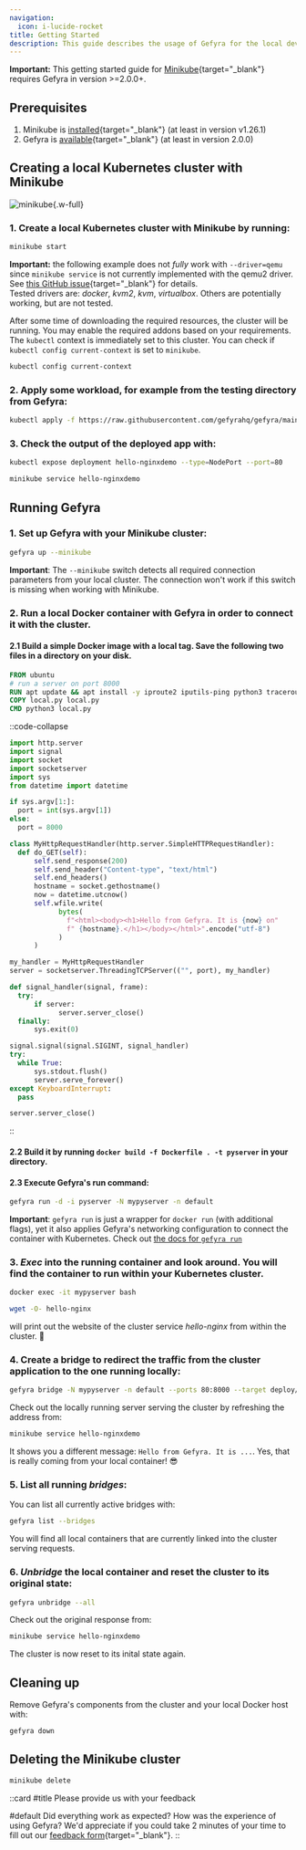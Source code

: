 ```yaml
---
navigation:
  icon: i-lucide-rocket
title: Getting Started
description: This guide describes the usage of Gefyra for the local development of a Kubernetes application running in Minikube.
---
```


**Important:** This getting started guide for [Minikube](https://minikube.sigs.k8s.io/){target="_blank"} requires Gefyra in version >=2.0.0+.

## Prerequisites
1. Minikube is [installed](https://minikube.sigs.k8s.io/docs/start/){target="_blank"} (at least in version v1.26.1)
2. Gefyra is [available](https://gefyra.dev/installation){target="_blank"} (at least in version 2.0.0)


## Creating a local Kubernetes cluster with Minikube

![minikube](https://gefyra.dev/img/minikube2.gif){.w-full}

<!-- TODO: fix gif support -->
<!-- ![minikube](/img/minikube2.gif){.w-full} -->


### 1. Create a local Kubernetes cluster with Minikube by running:

```bash
minikube start
```

**Important:** the following example does not _fully_ work with `--driver=qemu` since `minikube service` is not currently 
implemented with the qemu2 driver. See [this GitHub issue](https://github.com/kubernetes/minikube/issues/14146){target="_blank"} for details.   
Tested drivers are: _docker_, _kvm2_, _kvm_, _virtualbox_. Others are potentially working, but are not tested.

After some time of downloading the required resources, the cluster will be running. You may enable the required 
addons based on your requirements. The `kubectl` context is immediately set to this cluster. You can check if 
`kubectl config current-context` is set to `minikube`.

```sh
kubectl config current-context
```

### 2. Apply some workload, for example from the testing directory from Gefyra:

```sh
kubectl apply -f https://raw.githubusercontent.com/gefyrahq/gefyra/main/testing/workloads/hello.yaml
```

### 3. Check the output of the deployed app with:

```sh
kubectl expose deployment hello-nginxdemo --type=NodePort --port=80
```

```sh
minikube service hello-nginxdemo
```

## Running Gefyra

### 1. Set up Gefyra with your Minikube cluster:

```sh
gefyra up --minikube
```  

**Important**: The `--minikube` switch detects all required connection parameters from your local cluster. The connection won't work
if this switch is missing when working with Minikube.

### 2. Run a local Docker container with Gefyra in order to connect it with the cluster.

#### 2.1 Build a simple Docker image with a local tag. Save the following two files in a directory on your disk.  

```dockerfile [Dockerfile]
FROM ubuntu
# run a server on port 8000
RUN apt update && apt install -y iproute2 iputils-ping python3 traceroute wget curl
COPY local.py local.py
CMD python3 local.py
```

::code-collapse

```py [local.py]
import http.server
import signal
import socket
import socketserver
import sys
from datetime import datetime

if sys.argv[1:]:
  port = int(sys.argv[1])
else:
  port = 8000

class MyHttpRequestHandler(http.server.SimpleHTTPRequestHandler):
  def do_GET(self):
      self.send_response(200)
      self.send_header("Content-type", "text/html")
      self.end_headers()
      hostname = socket.gethostname()
      now = datetime.utcnow()
      self.wfile.write(
            bytes(
              f"<html><body><h1>Hello from Gefyra. It is {now} on"
              f" {hostname}.</h1></body></html>".encode("utf-8")
            )
      )

my_handler = MyHttpRequestHandler
server = socketserver.ThreadingTCPServer(("", port), my_handler)

def signal_handler(signal, frame):
  try:
      if server:
            server.server_close()
  finally:
      sys.exit(0)

signal.signal(signal.SIGINT, signal_handler)
try:
  while True:
      sys.stdout.flush()
      server.serve_forever()
except KeyboardInterrupt:
  pass

server.server_close()
```
::

#### 2.2 Build it by running `docker build -f Dockerfile . -t pyserver` in your directory.  

#### 2.3 Execute Gefyra's run command:    

```bash
gefyra run -d -i pyserver -N mypyserver -n default
```

**Important**: `gefyra run` is just a wrapper for `docker run` (with additional flags), yet it also applies Gefyra's networking 
configuration to connect the container with Kubernetes. Check out [the docs for `gefyra run`](/docs/cli#run)

<!-- TODO: link -->

### 3. _Exec_ into the running container and look around. You will find the container to run within your Kubernetes cluster.  

```sh
docker exec -it mypyserver bash
```

```sh
wget -O- hello-nginx
```

will print out the website of the cluster service _hello-nginx_ from within the cluster. 🚀

### 4. Create a bridge to redirect the traffic from the cluster application to the one running locally:    

```sh
gefyra bridge -N mypyserver -n default --ports 80:8000 --target deploy/hello-nginxdemo/hello-nginx
``` 

Check out the locally running server serving the cluster by refreshing the address from:

```sh
minikube service hello-nginxdemo
```

It shows you a different message: `Hello from Gefyra. It is ...`. Yes, that is really coming from your local container! 😎

### 5. List all running _bridges_:

You can list all currently active bridges with:

```sh
gefyra list --bridges
```

You will find all local containers that are currently linked into the cluster serving requests. 

### 6. _Unbridge_ the local container and reset the cluster to its original state: 

```sh
gefyra unbridge --all
```

Check out the original response from: 

```sh
minikube service hello-nginxdemo
```

The cluster is now reset to its inital state again.

## Cleaning up

Remove Gefyra's components from the cluster and your local Docker host with:

```sh
gefyra down
```

## Deleting the Minikube cluster

```sh
minikube delete
```

::card
#title
  Please provide us with your feedback

#default
  Did everything work as expected? How was the experience of using Gefyra? We'd appreciate if you could take 2 minutes of your time to fill out our [feedback form](https://forms.gle/AWT9NparpTVk8E978){target="_blank"}.
::